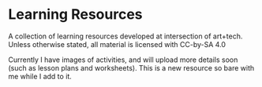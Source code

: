 # Learning Resources
A collection of learning resources developed at intersection of art+tech. Unless otherwise stated, all material is licensed with CC-by-SA 4.0

Currently I have images of activities, and will upload more details soon (such as lesson plans and worksheets). This is a new resource so bare with me while I add to it.
